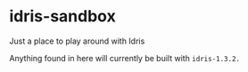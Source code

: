 # idris-sandbox
Just a place to play around with Idris

Anything found in here will currently be built with `idris-1.3.2.`
